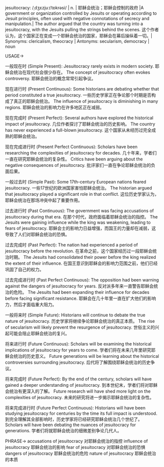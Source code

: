 jesuitocracy: /ˌdʒɛzjuːɪˈtɒkrəsi/ | n. | 耶稣会统治；耶稣会控制的政府 |A government or organization controlled by Jesuits or operating according to Jesuit principles, often used with negative connotations of secrecy and manipulation.|  The author argued that the country was turning into a jesuitocracy, with the Jesuits pulling the strings behind the scenes.  这个作者认为，这个国家正在变成一个耶稣会统治的国家，耶稣会在幕后操纵着一切。| Synonyms:  clericalism, theocracy | Antonyms: secularism, democracy | noun

USAGE->

一般现在时 (Simple Present):
Jesuitocracy rarely exists in modern society. 耶稣会统治在现代社会很少存在。
The concept of jesuitocracy often evokes controversy. 耶稣会统治的概念常常引起争议。

现在进行时 (Present Continuous):
Some historians are debating whether that period constituted a true jesuitocracy. 一些历史学家正在争论那个时期是否构成了真正的耶稣会统治。
The influence of jesuitocracy is diminishing in many regions. 耶稣会统治的影响力在许多地区正在减弱。

现在完成时 (Present Perfect):
Several authors have explored the historical impact of jesuitocracy. 几位作者探讨了耶稣会统治的历史影响。
The country has never experienced a full-blown jesuitocracy. 这个国家从未经历过完全成熟的耶稣会统治。

现在完成进行时 (Present Perfect Continuous):
Scholars have been researching the complexities of jesuitocracy for decades.  几十年来，学者们一直在研究耶稣会统治的复杂性。
Critics have been arguing about the negative consequences of jesuitocracy. 批评家们一直在争论耶稣会统治的负面后果。


一般过去时 (Simple Past):
Some 17th-century European nations feared jesuitocracy. 一些17世纪的欧洲国家害怕耶稣会统治。
The historian argued that jesuitocracy played a significant role in that conflict.  这位历史学家认为，耶稣会统治在那场冲突中起了重要作用。


过去进行时 (Past Continuous):
The government was facing accusations of jesuitocracy during that era.  在那个时代，政府面临着耶稣会统治的指控。
The Jesuits were gaining influence while the king was weakening, leading to fears of jesuitocracy.  耶稣会士的影响力日益增强，而国王的力量却在减弱，这导致了人们对耶稣会统治的恐惧。


过去完成时 (Past Perfect):
The nation had experienced a period of jesuitocracy before the revolution. 在革命之前，这个国家经历过一段耶稣会统治时期。
The Jesuits had consolidated their power before the king realized the extent of their influence.  在国王意识到耶稣会的影响力范围之前，他们已经巩固了自己的权力。


过去完成进行时 (Past Perfect Continuous):
The opposition had been warning against the dangers of jesuitocracy for years.  反对派多年来一直警告耶稣会统治的危险。
The Jesuits had been expanding their influence for decades before facing significant resistance.  耶稣会在几十年里一直在扩大他们的影响力，然后才面临重大阻力。


一般将来时 (Simple Future):
Historians will continue to debate the true nature of jesuitocracy.  历史学家将继续争论耶稣会统治的真正本质。
The rise of secularism will likely prevent the resurgence of jesuitocracy.  世俗主义的兴起可能会阻止耶稣会统治的复兴。


将来进行时 (Future Continuous):
Scholars will be examining the historical implications of jesuitocracy for years to come.  学者们将在未来几年里研究耶稣会统治的历史意义。
Future generations will be learning about the historical controversies surrounding jesuitocracy. 后代将了解围绕耶稣会统治的历史争议。


将来完成时 (Future Perfect):
By the end of the century, scholars will have gained a deeper understanding of jesuitocracy.  到本世纪末，学者们将对耶稣会统治有更深入的了解。
Future research will have shed more light on the complexities of jesuitocracy.  未来的研究将进一步揭示耶稣会统治的复杂性。


将来完成进行时 (Future Perfect Continuous):
Historians will have been studying jesuitocracy for centuries by the time its full impact is understood.  到完全理解其全部影响时，历史学家将已经研究耶稣会统治几个世纪了。
Scholars will have been debating the nuances of jesuitocracy for generations.  学者们将就耶稣会统治的细微差别争论几代人。

PHRASE->
accusations of jesuitocracy  对耶稣会统治的指控
influence of jesuitocracy 耶稣会统治的影响
fear of jesuitocracy 对耶稣会统治的恐惧
dangers of jesuitocracy 耶稣会统治的危险
nature of jesuitocracy 耶稣会统治的本质
